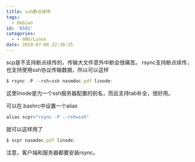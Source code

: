 ```yaml
---
title: ssh断点续传
tags:
  - Debian
id: '8501'
categories:
  - - GNU/Linux
date: 2019-07-08 22:30:25
---
```



<!-- more -->
scp是不支持断点续传的，传输大文件意外中断会很痛苦。
rsync支持断点续传，也支持使用ssh协议传输数据，所以可以这样
```js
$ rsync -P --rsh=ssh nasmdoc.pdf linode:
```

这里linode是为一个ssh服务器配置的别名，而且支持tab补全，很好用。

可以在.bashrc中设置一个alias

```js
alias scpr="rsync -P --rsh=ssh"
```

就可以这样用了

```js
$ scpr nasmdoc.pdf linode:
```

注意，客户端和服务器都要安装rsync。
